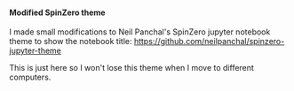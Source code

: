 #### Modified SpinZero theme

I made small modifications to Neil Panchal's SpinZero jupyter notebook theme to show the notebook title:
https://github.com/neilpanchal/spinzero-jupyter-theme

This is just here so I won't lose this theme when I move to different computers.

